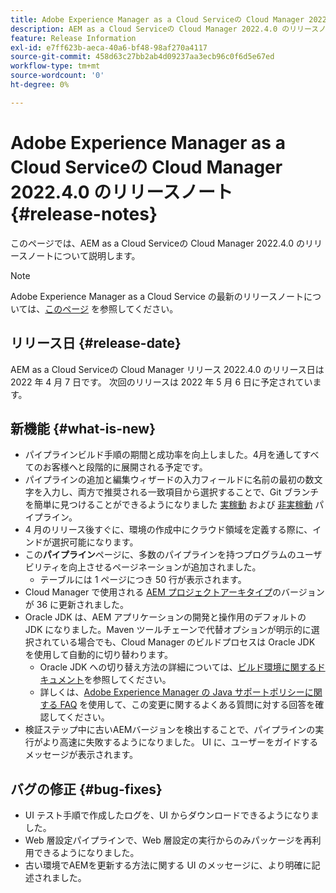 ```yaml
---
title: Adobe Experience Manager as a Cloud Serviceの Cloud Manager 2022.4.0 のリリースノート
description: AEM as a Cloud Serviceの Cloud Manager 2022.4.0 のリリースノートです。
feature: Release Information
exl-id: e7ff623b-aeca-40a6-bf48-98af270a4117
source-git-commit: 458d63c27bb2ab4d09237aa3ecb96c0f6d5e67ed
workflow-type: tm+mt
source-wordcount: '0'
ht-degree: 0%

---
```


# Adobe Experience Manager as a Cloud Serviceの Cloud Manager 2022.4.0 のリリースノート {#release-notes}

このページでは、AEM as a Cloud Serviceの Cloud Manager 2022.4.0 のリリースノートについて説明します。

>[!NOTE]
>
>Adobe Experience Manager as a Cloud Service の最新のリリースノートについては、[このページ](/help/release-notes/release-notes-cloud/release-notes-current.md) を参照してください。

## リリース日 {#release-date}

AEM as a Cloud Serviceの Cloud Manager リリース 2022.4.0 のリリース日は 2022 年 4 月 7 日です。 次回のリリースは 2022 年 5 月 6 日に予定されています。

## 新機能 {#what-is-new}

* パイプラインビルド手順の期間と成功率を向上しました。4月を通してすべてのお客様へと段階的に展開される予定です。
* パイプラインの追加と編集ウィザードの入力フィールドに名前の最初の数文字を入力し、両方で推奨される一致項目から選択することで、Git ブランチを簡単に見つけることができるようになりました [実稼動](/help/implementing/cloud-manager/configuring-pipelines/configuring-production-pipelines.md) および [非実稼動](/help/implementing/cloud-manager/configuring-pipelines/configuring-non-production-pipelines.md) パイプライン。
* 4 月のリリース後すぐに、環境の作成中にクラウド領域を定義する際に、インドが選択可能になります。
* この&#x200B;**パイプライン**&#x200B;ページに、多数のパイプラインを持つプログラムのユーザビリティを向上させるページネーションが追加されました。
   * テーブルには 1 ページにつき 50 行が表示されます。
* Cloud Manager で使用される [AEM プロジェクトアーキタイプ](https://experienceleague.adobe.com/docs/experience-manager-core-components/using/developing/archetype/overview.html?lang=ja)のバージョンが 36 に更新されました。
* Oracle JDK は、AEM アプリケーションの開発と操作用のデフォルトの JDK になりました。Maven ツールチェーンで代替オプションが明示的に選択されている場合でも、Cloud Manager のビルドプロセスは Oracle JDK を使用して自動的に切り替わります。
   * Oracle JDK への切り替え方法の詳細については、[ビルド環境に関するドキュメント](/help/implementing/cloud-manager/getting-access-to-aem-in-cloud/build-environment-details.md#using-java-support)を参照してください。
   * 詳しくは、[Adobe Experience Manager の Java サポートポリシーに関する FAQ](https://experienceleague.adobe.com/docs/experience-manager-65/assets/Java_Policy_for_Adobe_Experience_Manager.pdf) を使用して、この変更に関するよくある質問に対する回答を確認してください。
* 検証ステップ中に古いAEMバージョンを検出することで、パイプラインの実行がより高速に失敗するようになりました。 UI に、ユーザーをガイドするメッセージが表示されます。

## バグの修正 {#bug-fixes}

* UI テスト手順で作成したログを、UI からダウンロードできるようになりました。
* Web 層設定パイプラインで、Web 層設定の実行からのみパッケージを再利用できるようになりました。
* 古い環境でAEMを更新する方法に関する UI のメッセージに、より明確に記述されました。
